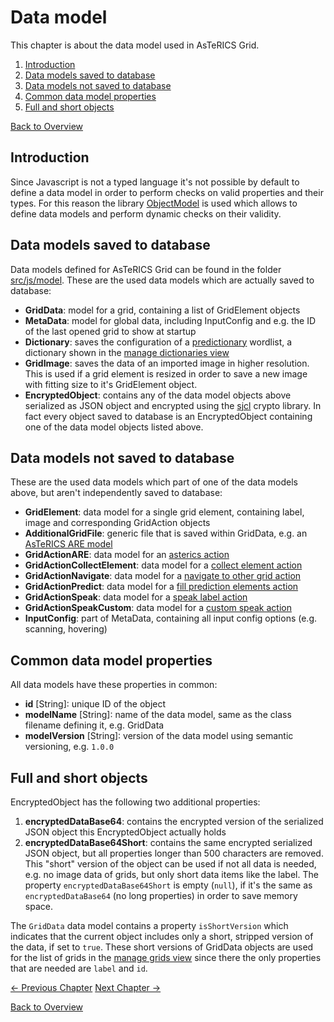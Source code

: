 # Data model
This chapter is about the data model used in AsTeRICS Grid.

1. [Introduction](05_datamodel.md#introduction)
1. [Data models saved to database](05_datamodel.md#data-models-saved-to-database)
1. [Data models not saved to database](05_datamodel.md#data-models-not-saved-to-database)
1. [Common data model properties](05_datamodel.md#common-data-model-properties)
1. [Full and short objects](05_datamodel.md#full-and-short-objects)

[Back to Overview](README.md)

## Introduction
Since Javascript is not a typed language it's not possible by default to define a data model in order to perform checks on valid properties and their types. For this reason the library [ObjectModel](https://objectmodel.js.org/) is used which allows to define data models and perform dynamic checks on their validity. 

## Data models saved to database
Data models defined for AsTeRICS Grid can be found in the folder [src/js/model](https://github.com/asterics/AsTeRICS-Grid/tree/master/src/js/model). These are the used data models which are actually saved to database:

* **GridData**: model for a grid, containing a list of GridElement objects
* **MetaData**: model for global data, including InputConfig and e.g. the ID of the last opened grid to show at startup
* **Dictionary**: saves the configuration of a [predictionary](https://www.npmjs.com/package/predictionary) wordlist, a dictionary shown in the [manage dictionaries view](../documentation_user/02_navigation.md#manage-dictionaries-view)
* **GridImage**: saves the data of an imported image in higher resolution. This is used if a grid element is resized in order to save a new image with fitting size to it's GridElement object.
* **EncryptedObject**: contains any of the data model objects above serialized as JSON object and encrypted using the [sjcl](https://github.com/bitwiseshiftleft/sjcl) crypto library. In fact every object saved to database is an EncryptedObject containing one of the data model objects listed above.

## Data models not saved to database
These are the used data models which part of one of the data models above, but aren't independently saved to database:
* **GridElement**: data model for a single grid element, containing label, image and corresponding GridAction objects 
* **AdditionalGridFile**: generic file that is saved within GridData, e.g. an [AsTeRICS ARE model](../documentation_user/01_terms.md#asterics-model)
* **GridActionARE**: data model for an [asterics action](../documentation_user/05_actions.md#asterics-action)
* **GridActionCollectElement**: data model for a [collect element action](../documentation_user/05_actions.md#collect-element-action)
* **GridActionNavigate**: data model for a [navigate to other grid action](../documentation_user/05_actions.md#navigate-to-other-grid)
* **GridActionPredict**: data model for a [fill prediction elements action](../documentation_user/05_actions.md#fill-prediction-elements)
* **GridActionSpeak**: data model for a [speak label action](../documentation_user/05_actions.md#speak-label)
* **GridActionSpeakCustom**: data model for a [custom speak action](../documentation_user/05_actions.md#speak-custom-text)
* **InputConfig**: part of MetaData, containing all input config options (e.g. scanning, hovering)

## Common data model properties
All data models have these properties in common:

* **id** [String]: unique ID of the object
* **modelName** [String]: name of the data model, same as the class filename defining it, e.g. GridData
* **modelVersion** [String]: version of the data model using semantic versioning, e.g. `1.0.0`

## Full and short objects
EncryptedObject has the following two additional properties:

1. **encryptedDataBase64**: contains the encrypted version of the serialized JSON object this EncryptedObject actually holds
1. **encryptedDataBase64Short**: contains the same encrypted serialized JSON object, but all properties longer than 500 characters are removed. This "short" version of the object can be used if not all data is needed, e.g. no image data of grids, but only short data items like the label. The property `encryptedDataBase64Short` is empty (`null`), if it's the same as `encryptedDataBase64` (no long properties) in order to save memory space.

The `GridData` data model contains a property `isShortVersion` which indicates that the current object includes only a short, stripped version of the data, if set to `true`. These short versions of GridData objects are used for the list of grids in the [manage grids view](../documentation_user/02_navigation.md#manage-grids-view) since there the only properties that are needed are `label` and `id`.

[&#x2190; Previous Chapter](04_vuejs.md) [Next Chapter &#x2192;](06_data_storage.md)

[Back to Overview](README.md)



